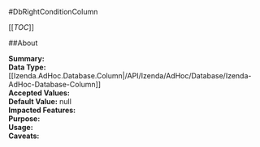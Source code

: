 #DbRightConditionColumn

[[_TOC_]]

##About

**Summary:**   
**Data Type:** [[Izenda.AdHoc.Database.Column|/API/Izenda/AdHoc/Database/Izenda-AdHoc-Database-Column]]  
**Accepted Values:**   
**Default Value:** null  
**Impacted Features:**   
**Purpose:**   
**Usage:**   
**Caveats:**   

